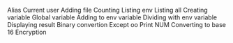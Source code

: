 Alias
Current user
Adding file
Counting
Listing env
Listing all
Creating variable
Global variable
Adding to env variable
Dividing with env variable
Displaying result
Binary convertion
Except oo
Print NUM
Converting to base 16
Encryption